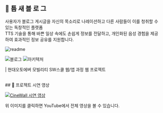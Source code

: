 ## 🥠 틈 새 블 로 그
사용자가 블로그 게시글을 자신의 목소리로 나레이션하고 다른 사람들이 이를 청취할 수 있는 독창적인 플랫폼  
TTS 기술을 통해 바쁜 일상 속에도 손쉽게 정보를 전달하고, 개인화된 음성 경험을 제공하여 효과적인 정보 공유를 지원합니다.

![readme](https://github.com/user-attachments/assets/1c6e7e90-d745-4447-b656-ee168ef24ff9)


![블로그](https://github.com/user-attachments/assets/f190b26d-4078-45f6-8f2a-f26380a68ace)
![아키텍처](https://github.com/user-attachments/assets/e93059f7-a5bc-49ec-8011-caf82d899782)

| 현대오토에버 모빌리티 SW스쿨 웹/앱 과정 웹 프로젝트

<br/>
## 🎥 프로젝트 시연 영상

[![CineWall 시연 영상](https://img.youtube.com/vi/lTnqBDWPV_g/0.jpg)](https://youtu.be/lTnqBDWPV_g)

위 이미지를 클릭하면 YouTube에서 전체 영상을 볼 수 있습니다.
